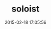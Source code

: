 ---
layout: post
title:  "soloist"
repo:   "mkocher/soloist"
date:   2015-02-18 17:05:56
gemurl: http://github.com/mkocher/soloist
---